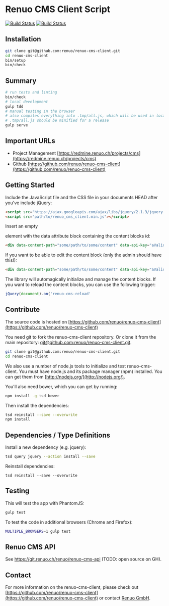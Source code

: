 # Renuo CMS Client Script

[![Build Status](https://travis-ci.org/renuo/renuo-cms-client.svg?branch=develop)](https://travis-ci.org/renuo/renuo-cms-client) [![Build Status](https://travis-ci.org/renuo/renuo-cms-client.svg?branch=master)](https://travis-ci.org/renuo/renuo-cms-client)

## Installation

```sh
git clone git@github.com:renuo/renuo-cms-client.git
cd renuo-cms-client
bin/setup
bin/check
```

## Summary

```sh
# run tests and linting
bin/check
# local development
gulp tdd
# manual testing in the browser
# also compiles everything into .tmp/all.js, which will be used in local testing
# .tmp/all.js should be minified for a release
gulp serve
```

## Important URLs

* Project Management [https://redmine.renuo.ch/projects/cms](https://redmine.renuo.ch/projects/cms)
* Github [https://github.com/renuo/renuo-cms-client](https://github.com/renuo/renuo-cms-client)


## Getting Started

Include the JavaScript file and the CSS file in your documents HEAD after you've include jQuery:
 
```html
<script src="https://ajax.googleapis.com/ajax/libs/jquery/2.1.3/jquery.min.js"></script>
<script src="path/to/renuo_cms_client.min.js"></script>
```

Insert an empty <div> element with the data attribute block containing the content blocks id:

```html
<div data-content-path="some/path/to/some/content" data-api-key="aValidApiKey"></div>
```

If you want to be able to edit the content block (only the admin should have this!):

```html
<div data-content-path="some/path/to/some/content" data-api-key="aValidApiKey" data-private-api-key="AdminONLY"></div>
```

The library will automagically initialize and manage the content blocks. If you want to reload the content blocks, you
can use the following trigger:

```js
jQuery(document).on('renuo-cms-reload'
```



## Contribute

The source code is hosted on [https://github.com/renuo/renuo-cms-client](https://github.com/renuo/renuo-cms-client)

You need git to fork the renuo-cms-client repository. Or clone it from the main repository:
[git@github.com:renuo/renuo-cms-client.git](git@github.com:renuo/renuo-cms-client.git).

```sh
git clone git@github.com:renuo/renuo-cms-client.git
cd renuo-cms-client
```

We also use a number of node.js tools to initialize and test renuo-cms-client. You must have node.js and
its package manager (npm) installed.  You can get them from [http://nodejs.org/](http://nodejs.org/).

You'll also need bower, which you can get by running:

```sh
npm install -g tsd bower
```

Then install the dependencies:

```sh
tsd reinstall --save --overwrite
npm install
```

## Dependencies / Type Definitions

Install a new dependency (e.g. jquery): 

```sh
tsd query jquery --action install --save
```

Reinstall dependencies: 

```
tsd reinstall --save --overwrite
```

## Testing

This will test the app with PhantomJS:

```sh
gulp test
```

To test the code in additional browsers (Chrome and Firefox):

```sh
MULTIPLE_BROWSERS=1 gulp test
```

## Renuo CMS API

See https://git.renuo.ch/renuo/renuo-cms-api (TODO: open source on GH).

## Contact

For more information on the renuo-cms-client, please check out
[https://github.com/renuo/renuo-cms-client](https://github.com/renuo/renuo-cms-client)
or contact [Renuo GmbH](info@renuo.ch).
